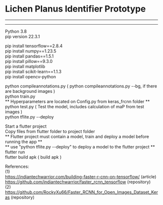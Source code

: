 # Lichen Planus Identifier Prototype
-----------------------------------  
-----------------------------------  
Python 3.8  
pip version 22.3.1  

pip install tensorflow==2.8.4  
pip install numpy==1.23.5  
pip install pandas==1.5.1  
pip install pillow==9.3.0  
pip install matplotlib  
pip install scikit-learn==1.1.3  
pip install opencv-python  

python compileannotations.py ( python compileannotations.py --bg, if there are background images )  
python train.py  
** Hyperparameters are located on Config.py from keras_frcnn folder **  
python test.py ( Test the model, includes calculation of maP from test images )  
python tflite.py --deploy  

Start a flutter project   
Copy files from flutter folder to project folder  
** Flutter project must contain a model, train and deploy a model before running the app **  
** use "python tflite.py --deploy" to deploy a model to the flutter project **  
flutter run  
flutter build apk ( build apk )  

References:  
(1)  
https://indiantechwarrior.com/building-faster-r-cnn-on-tensorflow/ (article)  
https://github.com/indiantechwarrior/faster_rcnn_tensorflow (repository)  
(2)  
https://github.com/RockyXu66/Faster_RCNN_for_Open_Images_Dataset_Keras (repository)  
